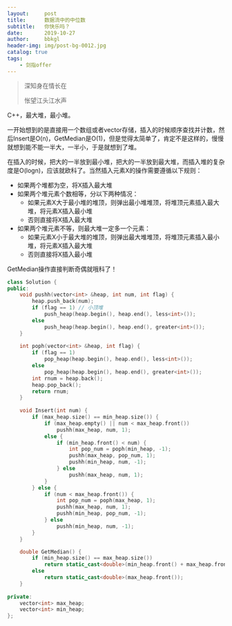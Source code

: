 ```yaml
---
layout:     post
title:      数据流中的中位数
subtitle:   你快乐吗？
date:       2019-10-27
author:     bbkgl
header-img: img/post-bg-0012.jpg
catalog: true
tags:
    - 剑指offer
---
```


>深知身在情长在
>
>怅望江头江水声

C++，最大堆，最小堆。

一开始想到的是直接用一个数组或者vector存储，插入的时候顺序查找并计数，然后Insert是O(n)，GetMedian是O(1)，但是觉得太简单了，肯定不是这样的，慢慢就想到能不能一半大，一半小，于是就想到了堆。

在插入的时候，把大的一半放到最小堆，把大的一半放到最大堆，而插入堆的复杂度是O(logn)，应该就欧科了。当然插入元素X的操作需要遵循以下规则：

- 如果两个堆都为空，将X插入最大堆
- 如果两个堆元素个数相等，分以下两种情况：
  - 如果元素X大于最小堆的堆顶，则弹出最小堆堆顶，将堆顶元素插入最大堆，将元素X插入最小堆
  - 否则直接将X插入最大堆
- 如果两个堆元素不等，则最大堆一定多一个元素：
  - 如果元素X小于最大堆的堆顶，则弹出最大堆堆顶，将堆顶元素插入最小堆，将元素X插入最大堆
  - 否则直接将X插入最小堆

GetMedian操作直接判断奇偶就哦科了！

```cpp
class Solution {
public:
    void pushh(vector<int> &heap, int num, int flag) {
        heap.push_back(num);
        if (flag == 1) // 小顶堆
            push_heap(heap.begin(), heap.end(), less<int>());
        else
            push_heap(heap.begin(), heap.end(), greater<int>());
    }
    
    int poph(vector<int> &heap, int flag) {
        if (flag == 1)
            pop_heap(heap.begin(), heap.end(), less<int>());
        else
            pop_heap(heap.begin(), heap.end(), greater<int>());
        int rnum = heap.back();
        heap.pop_back();
        return rnum;
    }
    
    void Insert(int num) {
        if (max_heap.size() == min_heap.size()) {
            if (max_heap.empty() || num < max_heap.front())
                pushh(max_heap, num, 1);
            else {
                if (min_heap.front() < num) {
                    int pop_num = poph(min_heap, -1);
                    pushh(max_heap, pop_num, 1);
                    pushh(min_heap, num, -1);
                } else 
                    pushh(max_heap, num, 1);
            }
        } else {
            if (num < max_heap.front()) {
                int pop_num = poph(max_heap, 1);
                pushh(max_heap, num, 1);
                pushh(min_heap, pop_num, -1);
            } else 
                pushh(min_heap, num, -1);
        }
    }

    double GetMedian() { 
        if (min_heap.size() == max_heap.size())
            return static_cast<double>(min_heap.front() + max_heap.front()) / 2.0;
        else
            return static_cast<double>(max_heap.front());
    }
    
private:
    vector<int> max_heap;
    vector<int> min_heap;
};
```



